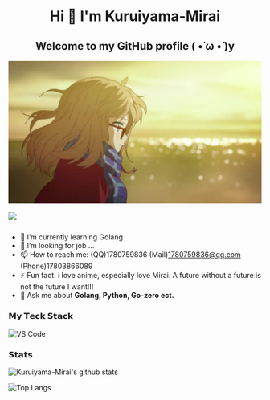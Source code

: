 <h1 align="center" >Hi 👏 I'm Kuruiyama-Mirai </h1>
<h2 align="center">Welcome to my GitHub profile ( •̀ ω •́ )y</h2>

<p align="center">
  <a ><img src="mirai.webp" width="800" height="=400" alt="cnqs"></a>
</p>

<a title="github" target="_blank" href="https://github.com/Kuriyama-Mirai"><img src="https://img.shields.io/badge/dynamic/json?label=GitHub&suffix=%20followers&query=%24.data.totalSubs&url=https%3A%2F%2Fapi.spencerwoo.com%2Fsubstats%2F%3Fsource%3Dgithub%26queryKey%3DKuriyama-Mirai&labelColor=282c34&color=353940&logo=github&longCache=true" ></a>

### 
- 🌱 I’m currently learning Golang
- 🤔 I’m looking for job ...
- 📫 How to reach me: (QQ)1780759836 (Mail)1780759836@qq.com (Phone)17803866089
- ⚡ Fun fact: i love anime, especially love Mirai. A future without a future is not the future I want!!!
- 💬 Ask me about **Golang, Python, Go-zero ect.**
### 𝗠𝘆 𝗧𝗲𝗰𝗸 𝗦𝘁𝗮𝗰𝗸
![VS Code](https://img.shields.io/badge/-VSCode-%23007ACC?style=flat-square&logo=visual-studio-code)

### 𝗦𝘁𝗮𝘁𝘀

![Kuruiyama-Mirai's github stats](https://github-readme-stats.vercel.app/api?username=Kuruiyama-Mirai&show_icons=true&theme=panda)

![Top Langs](https://github-readme-stats.yxl76.vercel.app/api/top-langs/?username=Kuruiyama-Mirai&layout=compact&theme=panda)




<!--
**edisonlee55/edisonlee55** is a ✨ _special_ ✨ repository because its `README.md` (this file) appears on your GitHub profile.

Here are some ideas to get you started:

- 🔭 I’m currently working on ...
- 🌱 I’m currently learning ...
- 👯 I’m looking to collaborate on ...
- 🤔 I’m looking for help with ...
- 💬 Ask me about ...
- 📫 How to reach me: ...
- 😄 Pronouns: ...
- ⚡ Fun fact: ...
-->
